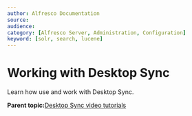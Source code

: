 ```yaml
---
author: Alfresco Documentation
source: 
audience: 
category: [Alfresco Server, Administration, Configuration]
keyword: [solr, search, lucene]
---
```


# Working with Desktop Sync

Learn how use and work with Desktop Sync.

  

**Parent topic:**[Desktop Sync video tutorials](../concepts/desktopsync-videos.md)

